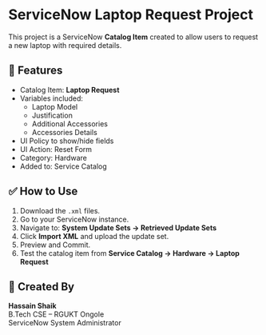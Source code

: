 # ServiceNow Laptop Request Project

This project is a ServiceNow **Catalog Item** created to allow users to request a new laptop with required details.

## 📌 Features

- Catalog Item: **Laptop Request**
- Variables included:
  - Laptop Model
  - Justification
  - Additional Accessories
  - Accessories Details
- UI Policy to show/hide fields
- UI Action: Reset Form
- Category: Hardware
- Added to: Service Catalog
  
## ✅ How to Use

1. Download the `.xml` files.
2. Go to your ServiceNow instance.
3. Navigate to: **System Update Sets → Retrieved Update Sets**
4. Click **Import XML** and upload the update set.
5. Preview and Commit.
6. Test the catalog item from **Service Catalog → Hardware → Laptop Request**

## 👤 Created By

**Hassain Shaik**  
B.Tech CSE – RGUKT Ongole  
ServiceNow System Administrator

